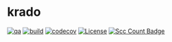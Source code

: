 # krado

[![qa](https://github.com/andrsd/krado/actions/workflows/qa.yaml/badge.svg)](https://github.com/andrsd/krado/actions/workflows/qa.yaml)
[![build](https://github.com/andrsd/krado/actions/workflows/build.yaml/badge.svg)](https://github.com/andrsd/krado/actions/workflows/build.yaml)
[![codecov](https://codecov.io/gh/andrsd/krado/graph/badge.svg?token=LZQU5WF3TB)](https://codecov.io/gh/andrsd/krado)
[![License](http://img.shields.io/:license-mit-blue.svg)](https://andrsd.mit-license.org/)
[![Scc Count Badge](https://sloc.xyz/github/andrsd/krado/)](https://github.com/andrsd/krado/)
